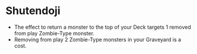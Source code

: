 # Shutendoji

*   The effect to return a monster to the top of your Deck targets 1 removed from play Zombie-Type monster.
*   Removing from play 2 Zombie-Type monsters in your Graveyard is a cost.
